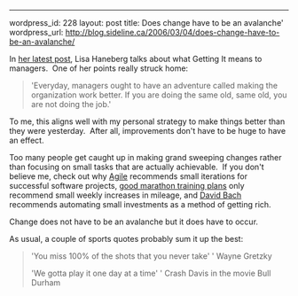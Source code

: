 --- 
wordpress_id: 228
layout: post
title: Does change have to be an avalanche'
wordpress_url: http://blog.sideline.ca/2006/03/04/does-change-have-to-be-an-avalanche/

<p>In <a href="http://managementcraft.typepad.com/management_craft/2006/03/the_power_of_ge.html">her latest post</a>, Lisa Haneberg talks about what Getting It means to managers.  One of her points really struck home:</p>
<blockquote>
<p>'Everyday, managers ought to have an adventure called making the organization work better. If you are doing the same old, same old, you are not doing the job.'</p></blockquote>
<p>To me, this aligns well with my personal strategy to make things better than they were yesterday.  After all, improvements don't have to be huge to have an effect.</p>
<p>Too many people get caught up in making grand sweeping changes rather than focusing on small tasks that are actually achievable.  If you don't believe me, check out why <a href="http://agilemanifesto.org/principles.html">Agile</a> recommends small iterations for successful software projects, <a href="http://www.marathontraining.com/marathon/m_mile.html">good marathon training plans</a> only recommend small weekly increases in mileage, and <a href="http://www.fool.com/news/commentary/2005/commentary05122203.htm">David Bach</a> recommends automating small investments as a method of getting rich.</p>
<p>Change does not have to be an avalanche but it does have to occur.</p>
<p>As usual, a couple of sports quotes probably sum it up the best:</p>
<blockquote>
<p>'You miss 100% of the shots that you never take' ' Wayne Gretzky</p>
<p>'We gotta play it one day at a time' ' Crash Davis in the movie Bull Durham</p></blockquote>
